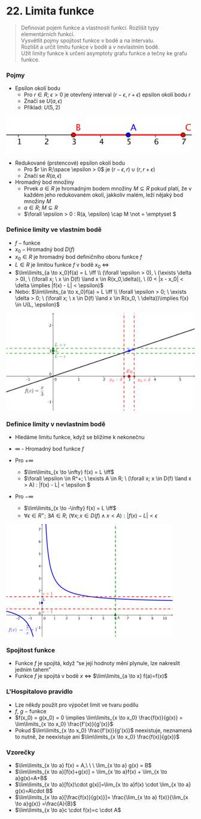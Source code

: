 # 22. Limita funkce

> Definovat pojem funkce a vlastnosti funkcí. Rozlišit typy elementárních funkcí. \
> Vysvětlit pojmy spojitost funkce v bodě a na intervalu. \
> Rozlišit a určit limitu funkce v bodě a v nevlastním bodě. \
> Užít limity funkce k určení asymptoty grafu funkce a tečny ke grafu funkce.

### Pojmy

- Epsilon okolí bodu
  - Pro $r \in R;$ $\epsilon > 0$ je otevřený interval $(r-\epsilon, \ r+\epsilon)$ epsilon okolí bodu $r$
  - Značí se $U(a,\epsilon)$
  - Příklad: $U(5, 2)$

![Okolí bodu](./okoli_bodu.png)

- Redukované (prstencové) epsilon okolí bodu
  - Pro $r \in R;\space \epsilon > 0$ je $(r-\epsilon,r) \cup (r,r+\epsilon)$
  - Značí se $R(a, \epsilon)$
- Hromadný bod množiny
  - Prvek $a \in R$ je hromadným bodem množiny $M \subseteq R$ pokud platí, že v každém jeho redukovaném okolí, jakkoliv malém, leží nějaký bod množiny $M$
  - $a \in R; \ M \subseteq R$
  - $\forall \epsilon > 0 : R(a, \epsilon) \cap M \not = \emptyset $

### Definice limity ve vlastním bodě

- $f - \text{funkce}$
- $x_0 - \text{Hromadný bod} \ D(f)$
- $x_0 \in R$ je hromadný bod definičního oboru funkce $f$
- $L \in R$ je limitou funkce $f$ v bodě $x_0$ $\iff$
- $\lim\limits_{a \to x_0}f(a) = L \iff \\ (\forall \epsilon > 0), \ (\exists \delta > 0), \ (\forall x; \ x \in D(f) \land x \in R(x_0,\delta)), \ (0 < |x - x_0| < \delta \implies |f(x) - L| < \epsilon)$
- Nebo: $\lim\limits_{a \to x_0}f(a) = L \iff \\ \forall \epsilon > 0; \ \exists \delta > 0; \ (\forall x; \ x \in D(f) \land x \in R(x_0, \ \delta))\implies f(x) \in U(L, \epsilon)$

![Definice limity ve vlastním bodě](primka.png)

### Definice limity v nevlastním bodě

- Hledáme limitu funkce, když se blížíme k nekonečnu

- $\infty$ - Hromadný bod funkce $f$
- Pro $+\infty$
  - $\lim\limits_{x \to \infty} f(x) = L \iff$
  - $\forall \epsilon \in R^+; \ \exists A \in R; \ (\forall x; x \in D(f) \land x > A) : |f(x) - L| < \epsilon $
- Pro $-\infty$
  - $\lim\limits_{x \to -\infty} f(x) = L \iff$
  - $\forall \epsilon \in R^+; \ \exists A \in R; \ (\forall x; x \in D(f) \land x < A) : |f(x) - L| < \epsilon$

![Definice limity v nevlastním bodě](hyperbola.png)

### Spojitost funkce

- Funkce $f$ je spojitá, když “se její hodnoty mění plynule, lze nakreslit jedním tahem”
- Funkce $f$ je spojitá v bodě $x$ $\iff$ $\lim\limits_{a \to x} f(a)=f(x)$

### L'Hospitalovo pravidlo

- Lze někdy použít pro výpočet limit ve tvaru podílu
- $f, \ g - \text{funkce}$
- $f(x_0) = g(x_0) = 0 \implies \lim\limits_{x \to x_0} \frac{f(x)}{g(x)} = \lim\limits_{x \to x_0} \frac{f'(x)}{g'(x)}$
- Pokud $\lim\limits_{x \to x_0} \frac{f'(x)}{g'(x)}$ neexistuje, neznamená to nutně, že neexistuje ani $\lim\limits_{x \to x_0} \frac{f(x)}{g(x)}$

### Vzorečky

- $\lim\limits_{x \to a} f(x) = A,\ \ \ \lim_{x \to a} g(x) = B$
- $\lim\limits_{x \to a}[f(x)+g(x)] = \lim_{x \to a}f(x) + \lim_{x \to a}g(x)=A+B$
- $\lim\limits_{x \to a}[f(x)\cdot g(x)]=\lim_{x \to a}f(x) \cdot \lim_{x \to a} g(x)=A\cdot B$
- $\lim\limits_{x \to a}[\frac{f(x)}{g(x)}]= \frac{\lim_{x \to a} f(x)}{\lim_{x \to a}g(x)} =\frac{A}{B}$
- $\lim\limits_{x \to a}c \cdot f(x)=c \cdot A$
